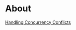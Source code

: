 ﻿# About

[Handling Concurrency Conflicts](https://learn.microsoft.com/en-us/ef/core/saving/concurrency)

